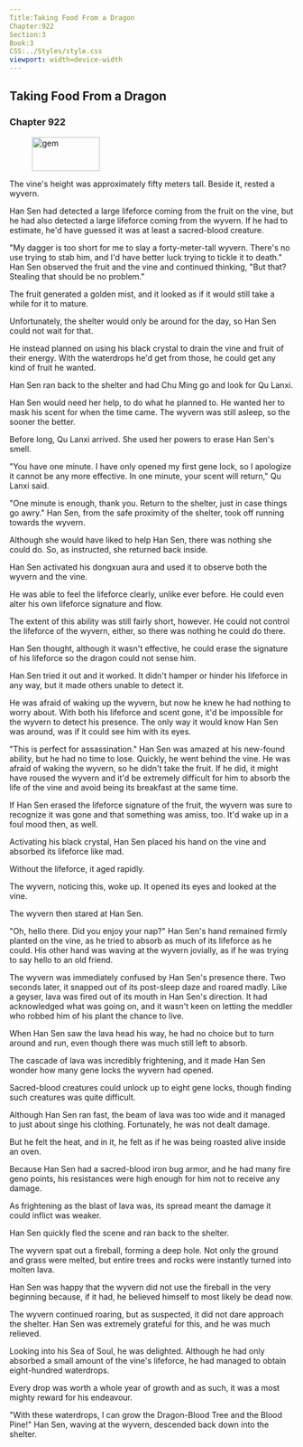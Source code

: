 ```yaml
---
Title:Taking Food From a Dragon 
Chapter:922 
Section:3 
Book:3 
CSS:../Styles/style.css 
viewport: width=device-width
---
```

  
## Taking Food From a Dragon
### Chapter 922
  
<figure>
	<img src="../Images/gem.gif" alt="gem" id="gem" width="120" height="60" />
</figure>
  

  
The vine's height was approximately fifty meters tall. Beside it, rested a wyvern.

Han Sen had detected a large lifeforce coming from the fruit on the vine, but he had also detected a large lifeforce coming from the wyvern. If he had to estimate, he'd have guessed it was at least a sacred-blood creature.

"My dagger is too short for me to slay a forty-meter-tall wyvern. There's no use trying to stab him, and I'd have better luck trying to tickle it to death." Han Sen observed the fruit and the vine and continued thinking, "But that? Stealing that should be no problem."

The fruit generated a golden mist, and it looked as if it would still take a while for it to mature.

Unfortunately, the shelter would only be around for the day, so Han Sen could not wait for that.

He instead planned on using his black crystal to drain the vine and fruit of their energy. With the waterdrops he'd get from those, he could get any kind of fruit he wanted.

Han Sen ran back to the shelter and had Chu Ming go and look for Qu Lanxi.

Han Sen would need her help, to do what he planned to. He wanted her to mask his scent for when the time came. The wyvern was still asleep, so the sooner the better.

Before long, Qu Lanxi arrived. She used her powers to erase Han Sen's smell.

"You have one minute. I have only opened my first gene lock, so I apologize it cannot be any more effective. In one minute, your scent will return," Qu Lanxi said.

"One minute is enough, thank you. Return to the shelter, just in case things go awry." Han Sen, from the safe proximity of the shelter, took off running towards the wyvern.

Although she would have liked to help Han Sen, there was nothing she could do. So, as instructed, she returned back inside.

Han Sen activated his dongxuan aura and used it to observe both the wyvern and the vine.

He was able to feel the lifeforce clearly, unlike ever before. He could even alter his own lifeforce signature and flow.

The extent of this ability was still fairly short, however. He could not control the lifeforce of the wyvern, either, so there was nothing he could do there.

Han Sen thought, although it wasn't effective, he could erase the signature of his lifeforce so the dragon could not sense him.

Han Sen tried it out and it worked. It didn't hamper or hinder his lifeforce in any way, but it made others unable to detect it.

He was afraid of waking up the wyvern, but now he knew he had nothing to worry about. With both his lifeforce and scent gone, it'd be impossible for the wyvern to detect his presence. The only way it would know Han Sen was around, was if it could see him with its eyes.

"This is perfect for assassination." Han Sen was amazed at his new-found ability, but he had no time to lose. Quickly, he went behind the vine. He was afraid of waking the wyvern, so he didn't take the fruit. If he did, it might have roused the wyvern and it'd be extremely difficult for him to absorb the life of the vine and avoid being its breakfast at the same time.

If Han Sen erased the lifeforce signature of the fruit, the wyvern was sure to recognize it was gone and that something was amiss, too. It'd wake up in a foul mood then, as well.

Activating his black crystal, Han Sen placed his hand on the vine and absorbed its lifeforce like mad.

Without the lifeforce, it aged rapidly.

The wyvern, noticing this, woke up. It opened its eyes and looked at the vine.

The wyvern then stared at Han Sen.

"Oh, hello there. Did you enjoy your nap?" Han Sen's hand remained firmly planted on the vine, as he tried to absorb as much of its lifeforce as he could. His other hand was waving at the wyvern jovially, as if he was trying to say hello to an old friend.

The wyvern was immediately confused by Han Sen's presence there. Two seconds later, it snapped out of its post-sleep daze and roared madly. Like a geyser, lava was fired out of its mouth in Han Sen's direction. It had acknowledged what was going on, and it wasn't keen on letting the meddler who robbed him of his plant the chance to live.

When Han Sen saw the lava head his way, he had no choice but to turn around and run, even though there was much still left to absorb.

The cascade of lava was incredibly frightening, and it made Han Sen wonder how many gene locks the wyvern had opened.

Sacred-blood creatures could unlock up to eight gene locks, though finding such creatures was quite difficult.

Although Han Sen ran fast, the beam of lava was too wide and it managed to just about singe his clothing. Fortunately, he was not dealt damage.

But he felt the heat, and in it, he felt as if he was being roasted alive inside an oven.

Because Han Sen had a sacred-blood iron bug armor, and he had many fire geno points, his resistances were high enough for him not to receive any damage.

As frightening as the blast of lava was, its spread meant the damage it could inflict was weaker.

Han Sen quickly fled the scene and ran back to the shelter.

The wyvern spat out a fireball, forming a deep hole. Not only the ground and grass were melted, but entire trees and rocks were instantly turned into molten lava.

Han Sen was happy that the wyvern did not use the fireball in the very beginning because, if it had, he believed himself to most likely be dead now.

The wyvern continued roaring, but as suspected, it did not dare approach the shelter. Han Sen was extremely grateful for this, and he was much relieved.

Looking into his Sea of Soul, he was delighted. Although he had only absorbed a small amount of the vine's lifeforce, he had managed to obtain eight-hundred waterdrops.

Every drop was worth a whole year of growth and as such, it was a most mighty reward for his endeavour.

"With these waterdrops, I can grow the Dragon-Blood Tree and the Blood Pine!" Han Sen, waving at the wyvern, descended back down into the shelter.